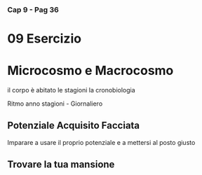 ### Cap 9 - Pag 36

# 09 Esercizio


# Microcosmo e Macrocosmo

il corpo è abitato le stagioni la cronobiologia

Ritmo anno stagioni - Giornaliero 

## Potenziale Acquisito Facciata

Imparare a usare il proprio potenziale e a mettersi al posto giusto

## Trovare la tua mansione


<!-- Rene
-->